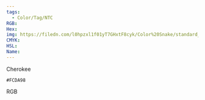 ```yaml
---
tags:
  - Color/Tag/NTC
RGB:
Hex:
img: https://filedn.com/l0hpzxl1f01yT7GHxtF8cyk/Color%20Snake/standard_csv_to_svg/FCDA98.svg
CMYK:
HSL:
Name:
---
```

Cherokee
```palette
#FCDA98
```
RGB
